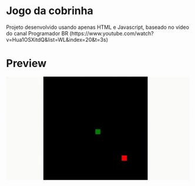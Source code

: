 <h1> Jogo da cobrinha </h1>
<p> Projeto desenvolvido usando apenas HTML e Javascript, 
baseado no vídeo do canal Programador BR (https://www.youtube.com/watch?v=Hua1OSXitdQ&list=WL&index=20&t=3s) </p>
<h1> Preview </h1>
<img src="https://github.com/Guglis02/snake-game/blob/master/snake-game_1.gif" width=500>
